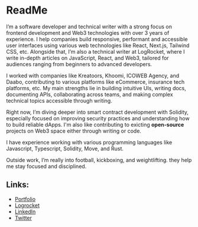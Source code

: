 # ReadMe

I’m a software developer and technical writer with a strong focus on frontend development and Web3 technologies with over 3 years of experience. I help companies build responsive, performant and accessible user interfaces using various web technologies like React, Next.js, Tailwind CSS, etc. Alongside that, I’m also a technical writer at LogRocket, where I write in-depth articles on JavaScript, React, and Web3, tailored for audiences ranging from beginners to advanced developers.

I worked with companies like Kreatoors, Khoomi, ICOWEB Agency, and Daabo, contributing to various platforms like eCommerce, insurance tech platforms, etc. My main strengths lie in building intuitive UIs, writing docs, documenting APIs, collaborating across teams, and making complex technical topics accessible through writing.

Right now, I’m diving deeper into smart contract development with Solidity, especially focused on improving security practices and understanding how to build reliable dApps. I'm also like contributing to exicting **open-source** projects on Web3 space either through writing or code. 

I have experience working with various programming languages like Javascript, Typescript, Solidity, Move, and Rust.

Outside work, I’m really into football, kickboxing, and weightlifting. they help me stay focused and disciplined.

## Links:
- [Portfolio](https://judemiracle.netlify.app/)
- [Logrocket](https://blog.logrocket.com/author/judemiracle/)
- [LinkedIn](https://www.linkedin.com/in/miracle-jude-4b7a4b179)
- [Twitter](https://www.twitter.com/miraclejudeiv)
